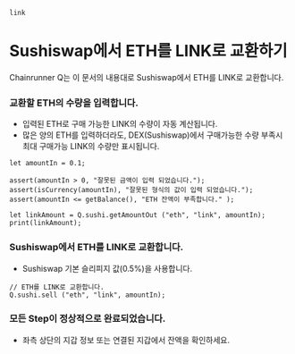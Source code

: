 ```meta-Currency
link
```

# Sushiswap에서 ETH를 LINK로 교환하기

Chainrunner Q는 이 문서의 내용대로 Sushiswap에서 ETH를 LINK로 교환합니다.

### 교환할 ETH의 수량을 입력합니다.

- 입력된 ETH로 구매 가능한 LINK의 수량이 자동 계산됩니다.
- 많은 양의 ETH를 입력하더라도, DEX(Sushiswap)에서 구매가능한 수량 부족시 최대 구매가능 LINK의 수량만 표시됩니다.

```input-Dynamic ETH
let amountIn = 0.1;
```

```input-Verify
assert(amountIn > 0, "잘못된 금액이 입력 되었습니다.");
assert(isCurrency(amountIn), "잘못된 형식의 값이 입력 되었습니다.");
assert(amountIn <= getBalance(), "ETH 잔액이 부족합니다." );
```

```output-Dynamic LINK
let linkAmount = Q.sushi.getAmountOut ("eth", "link", amountIn);
print(linkAmount);
```

### Sushiswap에서 ETH를 LINK로 교환합니다.

- Sushiswap 기본 슬리피지 값(0.5%)을 사용합니다.

```taster
// ETH를 LINK로 교환합니다.
Q.sushi.sell ("eth", "link", amountIn);
```

### 모든 Step이 정상적으로 완료되었습니다.

- 좌측 상단의 지갑 정보 또는 연결된 지갑에서 잔액을 확인하세요.
